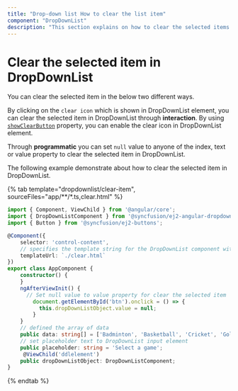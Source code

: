 ```yaml
---
title: "Drop-down list How to clear the list item"
component: "DropDownList"
description: "This section explains on how to clear the selected items of the Syncfusion Angular drop-down list component."
---
```


# Clear the selected item in DropDownList

You can clear the selected item in the below two different ways.

By clicking on the `clear icon` which is shown in DropDownList element, you can clear the selected item in
DropDownList through **interaction**. By using [`showClearButton`](../../api/drop-down-list/#showclearbutton)
property, you can enable the clear icon in DropDownList element.

Through **programmatic** you can set `null` value to anyone of the index, text or value property to clear the selected item in DropDownList.

The following example demonstrate about how to clear the selected item in DropDownList.

{% tab template="dropdownlist/clear-item", sourceFiles="app/**/*.ts,clear.html"  %}

```typescript
import { Component, ViewChild } from '@angular/core';
import { DropDownListComponent } from '@syncfusion/ej2-angular-dropdowns';
import { Button } from '@syncfusion/ej2-buttons';

@Component({
    selector: 'control-content',
    // specifies the template string for the DropDownList component with change event
    templateUrl: `./clear.html`
})
export class AppComponent {
    constructor() {
    }
    ngAfterViewInit() {
      // Set null value to value property for clear the selected item
        document.getElementById('btn').onclick = () => {
          this.dropDownListObject.value = null;
        }
    }
    // defined the array of data
    public data: string[] = ['Badminton', 'Basketball', 'Cricket', 'Golf', 'Hockey', 'Rugby'];
    // set placeholder text to DropDownList input element
    public placeholder: string = 'Select a game';
     @ViewChild('ddlelement')
    public dropDownListObject: DropDownListComponent;
}
```

{% endtab %}